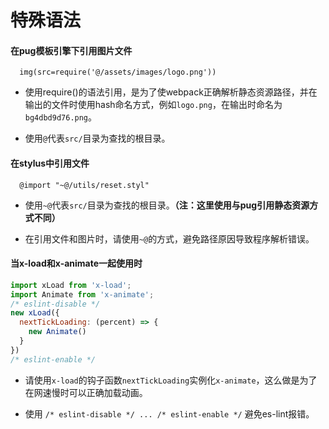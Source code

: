 # 特殊语法

#### 在pug模板引擎下引用图片文件

```pug
  img(src=require('@/assets/images/logo.png'))
```

- 使用require()的语法引用，是为了使webpack正确解析静态资源路径，并在输出的文件时使用hash命名方式，例如`logo.png`，在输出时命名为`bg4dbd9d76.png`。

- 使用`@`代表`src/`目录为查找的根目录。

#### 在stylus中引用文件

```stylus
  @import "~@/utils/reset.styl"
```

- 使用`~@`代表`src/`目录为查找的根目录。**（注：这里使用与pug引用静态资源方式不同）**

- 在引用文件和图片时，请使用`~@`的方式，避免路径原因导致程序解析错误。

#### 当x-load和x-animate一起使用时

```javascript
import xLoad from 'x-load';
import Animate from 'x-animate';
/* eslint-disable */
new xLoad({
  nextTickLoading: (percent) => {
    new Animate()
  }
})
/* eslint-enable */
```
- 请使用`x-load`的钩子函数`nextTickLoading`实例化`x-animate`，这么做是为了在网速慢时可以正确加载动画。

- 使用 `/* eslint-disable */ ... /* eslint-enable */` 避免es-lint报错。